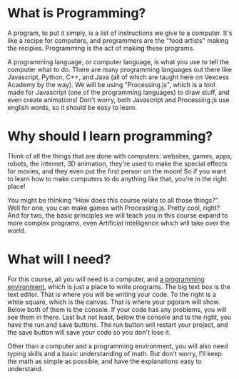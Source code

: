 # What is Programming?
A program, to put it simply, is a list of instructions we give to a computer. It's like a recipe for computers, and
programmers are the "food artists" making the recipies. Programming is the act of making these programs.

A programming language, or computer language, is what you use to tell the computer what to do. There are many programming
languages out there like Javascript, Python, C++, and Java (all of which are taught here on Vexcess Academy by the way).
We will be using "Processing.js", which is a tool made for Javascript (one of the programming languages) to draw stuff,
and even create animations! Don't worry, both Javascript and Processing.js use english words, so it should be easy to learn.

# Why should I learn programming?
Think of all the things that are done with computers: websites, games, apps, robots, the internet, 3D animation, they're used
to make the special effects for movies, and they even put the first person on the moon! So if you want to learn how to make
computers to do anything like that, you're in the right place!

You might be thinking "How does this course relate to all those things?". Well for one, you can make games with
Processing.js. Pretty cool, right? And for two, the basic principles we will teach you in this course expand to more complex
programs, even Artificial Intelligence which will take over the world.

# What will I need?
For this course, all you will need is a computer, and [a programming environment](https://vxsacademy.org/computer-programming/new/pjs), which is just a place to write programs.
The big text box is the text editor. That is where you will be writing your code. To the right is a white square, which is the canvas.
That is where your pgoram will show. Below both of them is the console. If your code has any problems, you will see them in there.
Last but not least, below the console and to the right, you have the run and save buttons. The run button will restart your project,
and the save button will save your code so you don't lose it.

Other than a computer and a programming environment, you will also need typing skills and a basic understanding of math. But don't
worry, I'll keep the math as simple as possible, and have the explanations easy to understand.